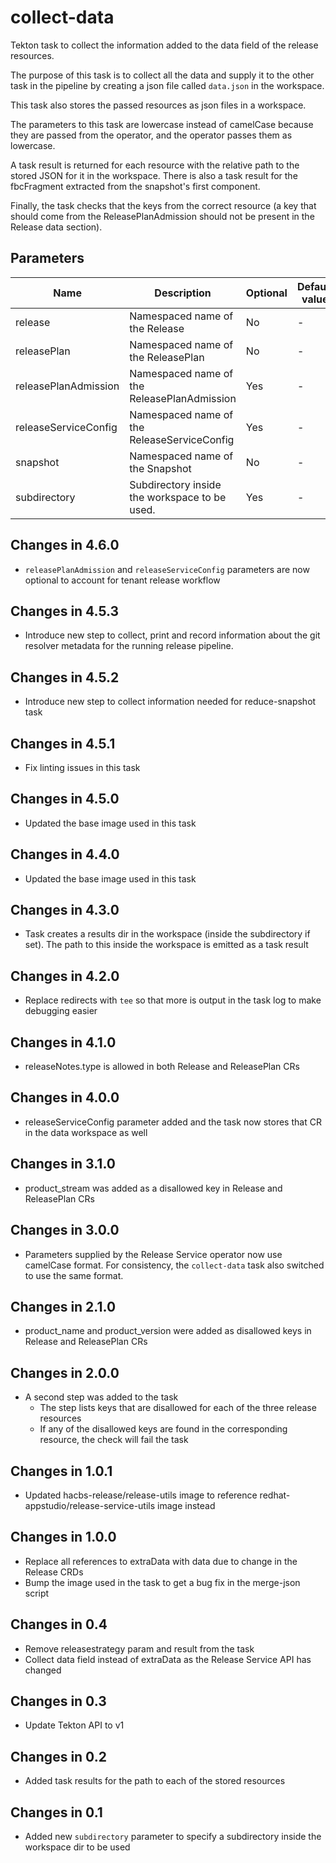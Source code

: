 # collect-data

Tekton task to collect the information added to the data field of the release resources.

The purpose of this task is to collect all the data and supply it to the other task in the pipeline by creating
a json file called `data.json` in the workspace.

This task also stores the passed resources as json files in a workspace.

The parameters to this task are lowercase instead of camelCase because they are passed from the operator, and the
operator passes them as lowercase.

A task result is returned for each resource with the relative path to the stored JSON for it in the workspace. There is
also a task result for the fbcFragment extracted from the snapshot's first component.

Finally, the task checks that the keys from the correct resource (a key that should come from the ReleasePlanAdmission
should not be present in the Release data section).

## Parameters

| Name                 | Description                                        | Optional | Default value |
|----------------------|----------------------------------------------------|----------|---------------|
| release              | Namespaced name of the Release                     | No       | -             |
| releasePlan          | Namespaced name of the ReleasePlan                 | No       | -             |
| releasePlanAdmission | Namespaced name of the ReleasePlanAdmission        | Yes      | -             |
| releaseServiceConfig | Namespaced name of the ReleaseServiceConfig        | Yes      | -             |
| snapshot             | Namespaced name of the Snapshot                    | No       | -             |
| subdirectory         | Subdirectory inside the workspace to be used.      | Yes      | -             |

## Changes in 4.6.0
* `releasePlanAdmission` and `releaseServiceConfig` parameters are now optional to account for tenant release workflow

## Changes in 4.5.3
* Introduce new step to collect, print and record information about the git resolver metadata for the
  running release pipeline.

## Changes in 4.5.2
* Introduce new step to collect information needed for reduce-snapshot task

## Changes in 4.5.1
  * Fix linting issues in this task

## Changes in 4.5.0
  * Updated the base image used in this task

## Changes in 4.4.0
  * Updated the base image used in this task

## Changes in 4.3.0
  * Task creates a results dir in the workspace (inside the subdirectory if set). The path to this
    inside the workspace is emitted as a task result

## Changes in 4.2.0
  * Replace redirects with `tee` so that more is output in the task log to make debugging easier

## Changes in 4.1.0
  * releaseNotes.type is allowed in both Release and ReleasePlan CRs

## Changes in 4.0.0
  * releaseServiceConfig parameter added and the task now stores that CR in the data workspace as well

## Changes in 3.1.0
  * product_stream was added as a disallowed key in Release and ReleasePlan CRs

## Changes in 3.0.0
  * Parameters supplied by the Release Service operator now use camelCase format. For consistency, the `collect-data`
    task also switched to use the same format.

## Changes in 2.1.0
  * product_name and product_version were added as disallowed keys in Release and ReleasePlan CRs

## Changes in 2.0.0
  * A second step was added to the task
    * The step lists keys that are disallowed for each of the three release resources
    * If any of the disallowed keys are found in the corresponding resource, the check will fail the task

## Changes in 1.0.1
  * Updated hacbs-release/release-utils image to reference redhat-appstudio/release-service-utils image instead

## Changes in 1.0.0
  * Replace all references to extraData with data due to change in the Release CRDs
  * Bump the image used in the task to get a bug fix in the merge-json script

## Changes in 0.4
  * Remove releasestrategy param and result from the task
  * Collect data field instead of extraData as the Release Service API has changed

## Changes in 0.3
  * Update Tekton API to v1

## Changes in 0.2
  * Added task results for the path to each of the stored resources

## Changes in 0.1
  * Added new `subdirectory` parameter to specify a subdirectory inside the workspace dir to be used
